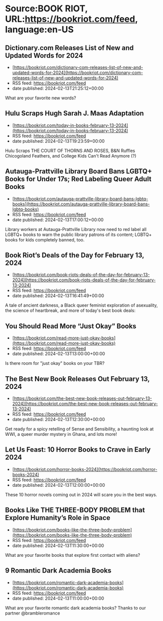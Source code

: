 # Source:BOOK RIOT, URL:https://bookriot.com/feed, language:en-US

## Dictionary.com Releases List of New and Updated Words for 2024
 - [https://bookriot.com/dictionary-com-releases-list-of-new-and-updated-words-for-2024](https://bookriot.com/dictionary-com-releases-list-of-new-and-updated-words-for-2024)
 - RSS feed: https://bookriot.com/feed
 - date published: 2024-02-13T21:25:12+00:00

What are your favorite new words?

## Hulu Scraps Hugh Sarah J. Maas Adaptation
 - [https://bookriot.com/today-in-books-february-13-2024](https://bookriot.com/today-in-books-february-13-2024)
 - RSS feed: https://bookriot.com/feed
 - date published: 2024-02-13T19:23:59+00:00

Hulu Scraps THE COURT OF THORNS AND ROSES, B&#038;N Ruffles Chicogoland Feathers, and College Kids Can't Read Anymore (?)

## Autauga-Prattville Library Board Bans LGBTQ+ Books for Under 17s; Red Labeling Queer Adult Books
 - [https://bookriot.com/autauga-prattville-library-board-bans-lgbtq-books](https://bookriot.com/autauga-prattville-library-board-bans-lgbtq-books)
 - RSS feed: https://bookriot.com/feed
 - date published: 2024-02-13T17:00:12+00:00

Library workers at Autauga-Prattville Library now need to red label all LGBTQ+ books to warn the public library patrons of its content; LGBTQ+ books for kids completely banned, too.

## Book Riot’s Deals of the Day for February 13, 2024
 - [https://bookriot.com/book-riots-deals-of-the-day-for-february-13-2024](https://bookriot.com/book-riots-deals-of-the-day-for-february-13-2024)
 - RSS feed: https://bookriot.com/feed
 - date published: 2024-02-13T16:41:49+00:00

A tale of ancient darkness, a  Black queer feminist exploration of asexuality, the science of heartbreak, and more of today's best book deals:

## You Should Read More “Just Okay” Books
 - [https://bookriot.com/read-more-just-okay-books](https://bookriot.com/read-more-just-okay-books)
 - RSS feed: https://bookriot.com/feed
 - date published: 2024-02-13T13:00:00+00:00

Is there room for "just okay" books on your TBR?

## The Best New Book Releases Out February 13, 2024
 - [https://bookriot.com/the-best-new-book-releases-out-february-13-2024](https://bookriot.com/the-best-new-book-releases-out-february-13-2024)
 - RSS feed: https://bookriot.com/feed
 - date published: 2024-02-13T12:30:00+00:00

Get ready for a spicy retelling of Sense and Sensibility, a haunting look at WWI, a queer murder mystery in Ghana, and lots more!

## Let Us Feast: 10 Horror Books to Crave in Early 2024
 - [https://bookriot.com/horror-books-2024](https://bookriot.com/horror-books-2024)
 - RSS feed: https://bookriot.com/feed
 - date published: 2024-02-13T12:00:00+00:00

These 10 horror novels coming out in 2024 will scare you in the best ways.

## Books Like THE THREE-BODY PROBLEM that Explore Humanity’s Role in Space
 - [https://bookriot.com/books-like-the-three-body-problem](https://bookriot.com/books-like-the-three-body-problem)
 - RSS feed: https://bookriot.com/feed
 - date published: 2024-02-13T11:30:00+00:00

What are your favorite books that explore first contact with aliens?

## 9 Romantic Dark Academia Books
 - [https://bookriot.com/romantic-dark-academia-books](https://bookriot.com/romantic-dark-academia-books)
 - RSS feed: https://bookriot.com/feed
 - date published: 2024-02-13T11:00:00+00:00

What are your favorite romantic dark academia books? Thanks to our partner @brambleromance

